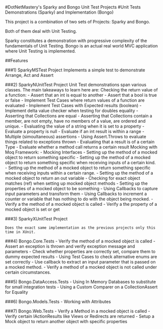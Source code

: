 #DotNetMastery's Sparky and Bongo Unit Test Projects
#Unit Tests Demonstrations (Sparky) and Implementation (Bongo)

This project is a combination of two sets of Projects: Sparky and Bongo.

Both of them deal with Unit Testing.

Sparky constitutes a demonstration with progressive complexity of the fundamentals of Unit Testing. Bongo is an actual real world MVC application where Unit Testing is implemented.

##Features

###1) SparkyMSTest Project
	Implements a simple test to demonstrate Arrange, Act and Assert

###2) SparkyNUnitTest Project
	Unit Test demonstrations span various classes. The main takeaways to learn here are:
	Checking the return value of a function:
	- Assert that an int is equal to another
	- Assert that a bool is true or false
	- Implement Test Cases where return values of a function are evaluated
	- Implement Test Cases with Expected results (boolean)
	- Implement delta value checker when testing for doubles equality
	- Asserting that Collections are equal
	- Asserting that Collections contain a member, are not empty, have no members of a value, are ordered and unique.
	- Evaluating the value of a string when it is set to a property
	- Evaluate a property is null
	- Evaluate if an int result is within a range
	- Multiple (simoultaneous) assertions
	- Using Assert.Throws to evaluate things related to exceptions thrown
	- Evaluating that a result is of a certain Type
	- Evaluate whether a method call returns a certain result
	Mocking with Moq Framework:
	- Mocking Interfaces
	- Setting up the method of a mocked object to return something specific
	- Setting up the method of a mocked object to return something specific when receiving inputs of a certain kind.
	- Setting up the method of a mocked object to return something specific when receiving inputs within a certain range.
	- Setting up the method of a mocked object to return an out variable
	- Checking for exact object matches (ref) when setting up mocked object methods
	- Setting up the properties of a mocked object to be something
	- Using Callbacks to capture input parameters and transform them
	- Using Callbacks to increment a counter or variable that has nothing to do with the object being mocked.
	- Verify a the method of a mocked object is called
	- Verify a the property of a mocked object is set or get 

###3) SparkyXUnitTest Project

	Does the exact same implementation as the previous projects only this time in XUnit.

###4) Bongo.Core.Tests
	- Verify the method of a mocked object is called
	- Assert an exception is thrown and verify exception message and parameters
	- Check whether properties are correctly set, compare them to dummy expected results
	- Using Test Cases to check alternative enums are set correctly
	- Use callback to extract an input parameter that is passed on a mocked method.
	- Verify a method of a mocked object is not called under certain circumstances.

###5) Bongo.DataAccess.Tests
	- Using In Memory Databases to substitute for small integration tests
	- Using a Custom Comparer on a CollectionAssert for Equality

###6) Bongo.Models.Tests
	- Working with Attributes

###7) Bongo.Web.Tests
	- Verify a Method in a mocked object is called
	- Verify certain IActionResults like Views or Redirects are returned
	- Setup a Mock object to return another object with specific properties
